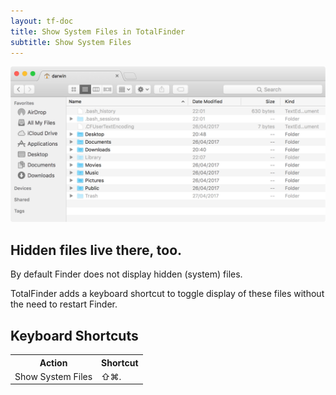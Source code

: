 ```yaml
---
layout: tf-doc
title: Show System Files in TotalFinder
subtitle: Show System Files
---
```


<img src="/images/show-system-files.png" class="doc-image add-shadow" style="width:600px">

## Hidden files live there, too.

By default Finder does not display hidden (system) files. 

TotalFinder adds a keyboard shortcut to toggle display of these files without the need to restart Finder.

## Keyboard Shortcuts

<div id="system-files-keyboard-shortcuts" class="keyboard-shortcuts anchorable">
  <table border="0" cellspacing="0" cellpadding="0">
    <tr><th>Action</th><th>Shortcut</th></tr>
    <tr><td>Show System Files</td><td>⇧⌘.</td></tr>
  </table>
</div>
